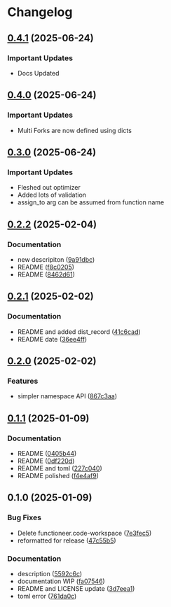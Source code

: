 # Changelog
## [0.4.1](https://github.com/qthedoc/functioneer/compare/v0.4.0...v0.4.1) (2025-06-24)

### Important Updates

* Docs Updated

## [0.4.0](https://github.com/qthedoc/functioneer/compare/v0.3.0...v0.4.0) (2025-06-24)

### Important Updates

* Multi Forks are now defined using dicts


## [0.3.0](https://github.com/qthedoc/functioneer/compare/v0.2.2...v0.3.0) (2025-06-24)

### Important Updates

* Fleshed out optimizer
* Added lots of validation
* assign_to arg can be assumed from function name

## [0.2.2](https://github.com/qthedoc/functioneer/compare/v0.2.1...v0.2.2) (2025-02-04)


### Documentation

* new descripiton ([9a91dbc](https://github.com/qthedoc/functioneer/commit/9a91dbc39aa2d1c413db9f0307c43ee6b1838529))
* README ([f8c0205](https://github.com/qthedoc/functioneer/commit/f8c0205509ff3602984bbc83e4bf780061ed58f9))
* README ([8462d61](https://github.com/qthedoc/functioneer/commit/8462d613b4a541b4adc7d8d33082dd05f85d7b05))

## [0.2.1](https://github.com/qthedoc/functioneer/compare/v0.2.0...v0.2.1) (2025-02-02)


### Documentation

* README and added dist_record ([41c6cad](https://github.com/qthedoc/functioneer/commit/41c6cadaa8bed8498c0027ec5f495698a6e6dc12))
* README date ([36ee4ff](https://github.com/qthedoc/functioneer/commit/36ee4fffd2906a4fa560fbdda1b9cc8b6d395505))

## [0.2.0](https://github.com/qthedoc/functioneer/compare/v0.1.1...v0.2.0) (2025-02-02)


### Features

* simpler namespace API ([867c3aa](https://github.com/qthedoc/functioneer/commit/867c3aa5ba6977ded6eb65f0ad47bedd939b83b4))

## [0.1.1](https://github.com/qthedoc/functioneer/compare/v0.1.0...v0.1.1) (2025-01-09)


### Documentation

* README ([0405b44](https://github.com/qthedoc/functioneer/commit/0405b446b36603d59137ca56b131833bd6705b67))
* README ([0df220d](https://github.com/qthedoc/functioneer/commit/0df220de6264a437033b4043cf5c75206ee7356a))
* README and toml ([227c040](https://github.com/qthedoc/functioneer/commit/227c0403cc2fcd2d3353589983bf35c41455248d))
* README polished ([f4e4af9](https://github.com/qthedoc/functioneer/commit/f4e4af93d2fa6d82f9a7a5358e24d20fcce8fe1f))

## 0.1.0 (2025-01-09)


### Bug Fixes

* Delete functioneer.code-workspace ([7e3fec5](https://github.com/qthedoc/functioneer/commit/7e3fec564889d7fb1b6f869ac50a90f4cb662c4d))
* reformatted for release ([47c55b5](https://github.com/qthedoc/functioneer/commit/47c55b52f920d62bd37b8303836ec3ff32967e0d))


### Documentation

* description ([5592c6c](https://github.com/qthedoc/functioneer/commit/5592c6c0801a2be8b5dca05ba5419cb2384796d5))
* documentation WIP ([fa07546](https://github.com/qthedoc/functioneer/commit/fa07546e6714e5501784da1555b732ff5a002f24))
* README and LICENSE update ([3d7eea1](https://github.com/qthedoc/functioneer/commit/3d7eea17ef469c25d059b5014c32bf1a75485907))
* toml error ([761da0c](https://github.com/qthedoc/functioneer/commit/761da0ca4ad394f7130dd41cfeaba5ae7b6536cf))
